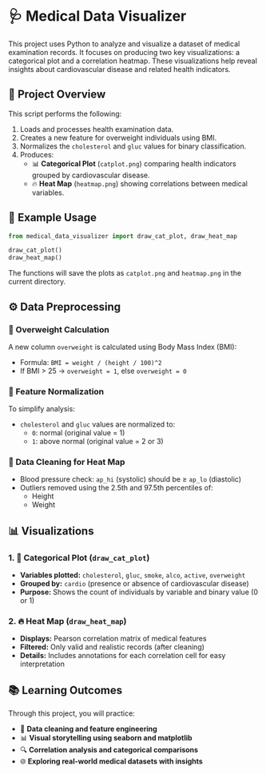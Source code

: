 # 🩺 Medical Data Visualizer

This project uses Python to analyze and visualize a dataset of medical examination records. It focuses on producing two key visualizations: a categorical plot and a correlation heatmap. These visualizations help reveal insights about cardiovascular disease and related health indicators.


## 📄 Project Overview

This script performs the following:

1. Loads and processes health examination data.
2. Creates a new feature for overweight individuals using BMI.
3. Normalizes the `cholesterol` and `gluc` values for binary classification.
4. Produces:
   - 📊 **Categorical Plot** (`catplot.png`) comparing health indicators grouped by cardiovascular disease.
   - 🔥 **Heat Map** (`heatmap.png`) showing correlations between medical variables.


## 🧪 Example Usage

```python
from medical_data_visualizer import draw_cat_plot, draw_heat_map

draw_cat_plot()
draw_heat_map()
```
The functions will save the plots as `catplot.png` and `heatmap.png` in the current directory.


## ⚙️ Data Preprocessing

### 🧮 Overweight Calculation
A new column `overweight` is calculated using Body Mass Index (BMI):
- Formula: `BMI = weight / (height / 100)^2`
- If BMI > 25 → `overweight = 1`, else `overweight = 0`

### 🔄 Feature Normalization
To simplify analysis:
- `cholesterol` and `gluc` values are normalized to:
  - `0`: normal (original value = 1)
  - `1`: above normal (original value = 2 or 3)

### 🧹 Data Cleaning for Heat Map
- Blood pressure check: `ap_hi` (systolic) should be ≥ `ap_lo` (diastolic)
- Outliers removed using the 2.5th and 97.5th percentiles of:
  - Height
  - Weight


## 📊 Visualizations

### 1. 📑 Categorical Plot (`draw_cat_plot`)
- **Variables plotted:** `cholesterol`, `gluc`, `smoke`, `alco`, `active`, `overweight`
- **Grouped by:** `cardio` (presence or absence of cardiovascular disease)
- **Purpose:** Shows the count of individuals by variable and binary value (0 or 1)

### 2. 🔥 Heat Map (`draw_heat_map`)
- **Displays:** Pearson correlation matrix of medical features
- **Filtered:** Only valid and realistic records (after cleaning)
- **Details:** Includes annotations for each correlation cell for easy interpretation


## 📚 Learning Outcomes

Through this project, you will practice:

- 🧹 **Data cleaning and feature engineering**
- 📊 **Visual storytelling using seaborn and matplotlib**
- 🔍 **Correlation analysis and categorical comparisons**
- 🌐 **Exploring real-world medical datasets with insights**

